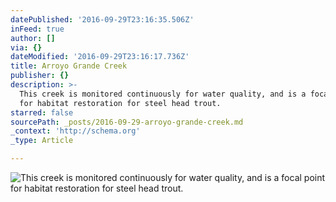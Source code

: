 ```yaml
---
datePublished: '2016-09-29T23:16:35.506Z'
inFeed: true
author: []
via: {}
dateModified: '2016-09-29T23:16:17.736Z'
title: Arroyo Grande Creek
publisher: {}
description: >-
  This creek is monitored continuously for water quality, and is a focal point
  for habitat restoration for steel head trout.
starred: false
sourcePath: _posts/2016-09-29-arroyo-grande-creek.md
_context: 'http://schema.org'
_type: Article

---
```

![This creek is monitored continuously for water quality, and is a focal point for habitat restoration for steel head trout.](https://the-grid-user-content.s3-us-west-2.amazonaws.com/2a4592c1-eecc-4128-a1f2-1f5424d25c43.jpg)